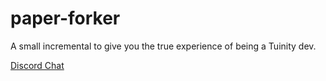 # paper-forker
A small incremental to give you the true experience of being a Tuinity dev.

[Discord Chat](https://chat.tehbrian.xyz)
